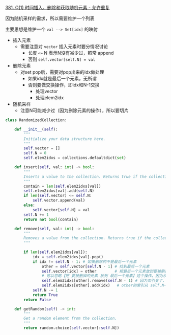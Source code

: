[381. O(1) 时间插入、删除和获取随机元素 - 允许重复](https://leetcode-cn.com/problems/insert-delete-getrandom-o1-duplicates-allowed/)

因为随机采样的需求，所以需要维护一个列表

主要思想是维护一个 `val --> Set[idx]` 的映射

- 插入元素
    - 需要注意对 `vector` 插入元素时要分情况讨论
        - 长度 `<=` N 表示N没有减少过，照常 append
        - 否则 `self.vector[self.N] = val`
- 删除元素
    - 对set pop后，需要对pop出来的idx做处理
        - 如果idx就是最后一个元素，无所谓
        - 否则要做交换操作，即idx和N-1交换
            - 处理vector
            - 处理elem2idx
- 随机采样
    - 注意N可能减少过（因为删除元素的操作），所以要切片


```python
class RandomizedCollection:

    def __init__(self):
        """
        Initialize your data structure here.
        """
        self.vector = []
        self.N = 0
        self.elem2idxs = collections.defaultdict(set)

    def insert(self, val: int) -> bool:
        """
        Inserts a value to the collection. Returns true if the collection did not already contain the specified element.
        """
        contain = len(self.elem2idxs[val])
        self.elem2idxs[val].add(self.N)
        if len(self.vector) <= self.N:
            self.vector.append(val)
        else:
            self.vector[self.N] = val
        self.N += 1
        return not bool(contain)

    def remove(self, val: int) -> bool:
        """
        Removes a value from the collection. Returns true if the collection contained the specified element.
        """

        if len(self.elem2idxs[val]):
            idx = self.elem2idxs[val].pop()
            if idx != self.N - 1: # 如果删除的不是最后一个元素
                other = self.vector[self.N - 1] # 找到最后一个元素
                self.vector[idx] = other        # 把最后一个元素放到要被删掉的索引中
                # 可以忽略【把 要被删掉的元素 放到 最后一个元素】这个操作，因为没必要
                self.elem2idxs[other].remove(self.N - 1) # 因为索引变了，映射也要变
                self.elem2idxs[other].add(idx)   # other的索引从 self.N-1 变成 idx
            self.N -= 1
            return True
        return False

    def getRandom(self) -> int:
        """
        Get a random element from the collection.
        """
        return random.choice(self.vector[:self.N])
```